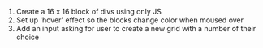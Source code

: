 1. Create a 16 x 16 block of divs using only JS
2. Set up 'hover' effect so the blocks change color when moused over
3. Add an input asking for user to create a new grid with a number of their choice